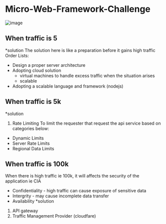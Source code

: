 # Micro-Web-Framework-Challenge

![image](https://user-images.githubusercontent.com/70791269/170765200-3b8355e1-3864-4605-8201-4000f97b6184.png)
## When traffic is 5
*solution
The solution here is like a preparation before it gains high traffic
Order Lists:
  - Design a proper server architecture
  - Adopting cloud solution
    - virtual machines to handle excess traffic when the situation arises
    - scalable 
  - Adopting a scalable language and framework (nodejs)
  
  ## When traffic is 5k
*solution
1. Rate Limiting
To limit the requester that request the api service based on categories below:
  - Dynamic Limits
  - Server Rate Limits
  - Regional Data Limits
  
  ## When traffic is 100k
  When there is high traffic ie 100k, it will affects the security of the application ie CIA
  - Confidentiality - high traffic can cause exposure of sensitive data
  - Intergrity - may cause incomplete data transfer
  - Availability
*solution
1. API gateway
2. Traffic Management Provider (cloudfare)

